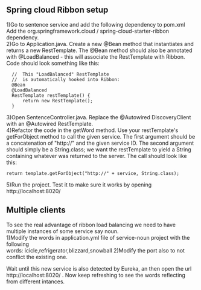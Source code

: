 Spring cloud Ribbon setup
-------------------------
1)Go to sentence service and add the following dependency to pom.xml<br>
Add the org.springframework.cloud / spring-cloud-starter-ribbon dependency.<br>
2)Go to Application.java. Create a new @Bean method that instantiates and returns a new RestTemplate. The @Bean method should also be annotated with @LoadBalanced - this will associate the RestTemplate with Ribbon. Code should look something like this:

	  //  This "LoadBalanced" RestTemplate 
	  //  is automatically hooked into Ribbon:
	  @Bean 
	  @LoadBalanced
	  RestTemplate restTemplate() {
	      return new RestTemplate();
	  }
3)Open SentenceController.java. Replace the @Autowired DiscoveryClient with an @Autowired RestTemplate. <br>
4)Refactor the code in the getWord method. Use your restTemplate's getForObject method to call the given service. The first argument should be a concatenation of "http://" and the given service ID. The second argument should simply be a String.class; we want the restTemplate to yield a String containing whatever was returned to the server. The call should look like this:

  	return template.getForObject("http://" + service, String.class);
5)Run the project. Test it to make sure it works by opening http://localhost:8020/  

Multiple clients
----------------
To see the real advantage of ribbon load balancing we need to have multiple instances of some service say noun.<br>
1)Modify the words in application.yml file of service-noun project with the following<br>
	words:  icicle,refrigerator,blizzard,snowball
2)Modify the port also to not conflict the existing one.

Wait until this new service is also detected by Eureka, an then open the url http://localhost:8020/ . Now keep refreshing to see the words reflecting from different intances.



  
